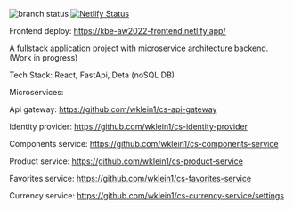 ![branch status](https://github.com/kbe-aw2022/frontend/actions/workflows/main.yml/badge.svg?branch=KA-13-add-hardware-components-view )   [![Netlify Status](https://api.netlify.com/api/v1/badges/eb3694d7-ca06-47ef-9401-c41cf0cfb9d5/deploy-status)](https://app.netlify.com/sites/kbe-aw2022-frontend/deploys)

Frontend deploy: https://kbe-aw2022-frontend.netlify.app/

A fullstack application project with microservice architecture backend. (Work in progress)

Tech Stack: React, FastApi, Deta (noSQL DB)

Microservices:

Api gateway: https://github.com/wklein1/cs-api-gateway

Identity provider: https://github.com/wklein1/cs-identity-provider

Components service: https://github.com/wklein1/cs-components-service

Product service: https://github.com/wklein1/cs-product-service

Favorites service: https://github.com/wklein1/cs-favorites-service

Currency service: https://github.com/wklein1/cs-currency-service/settings
